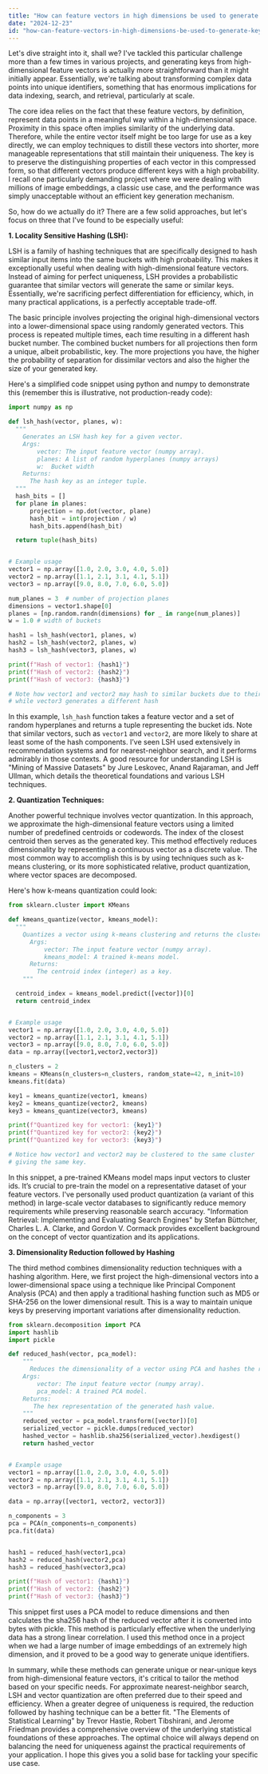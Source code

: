 ```yaml
---
title: "How can feature vectors in high dimensions be used to generate keys?"
date: "2024-12-23"
id: "how-can-feature-vectors-in-high-dimensions-be-used-to-generate-keys"
---
```


Let's dive straight into it, shall we? I've tackled this particular challenge more than a few times in various projects, and generating keys from high-dimensional feature vectors is actually more straightforward than it might initially appear. Essentially, we're talking about transforming complex data points into unique identifiers, something that has enormous implications for data indexing, search, and retrieval, particularly at scale.

The core idea relies on the fact that these feature vectors, by definition, represent data points in a meaningful way within a high-dimensional space. Proximity in this space often implies similarity of the underlying data. Therefore, while the entire vector itself might be too large for use as a key directly, we can employ techniques to distill these vectors into shorter, more manageable representations that still maintain their uniqueness. The key is to preserve the distinguishing properties of each vector in this compressed form, so that different vectors produce different keys with a high probability. I recall one particularly demanding project where we were dealing with millions of image embeddings, a classic use case, and the performance was simply unacceptable without an efficient key generation mechanism.

So, how do we actually do it? There are a few solid approaches, but let's focus on three that I've found to be especially useful:

**1. Locality Sensitive Hashing (LSH):**

LSH is a family of hashing techniques that are specifically designed to hash similar input items into the same buckets with high probability. This makes it exceptionally useful when dealing with high-dimensional feature vectors. Instead of aiming for perfect uniqueness, LSH provides a probabilistic guarantee that similar vectors will generate the same or similar keys. Essentially, we're sacrificing perfect differentiation for efficiency, which, in many practical applications, is a perfectly acceptable trade-off.

The basic principle involves projecting the original high-dimensional vectors into a lower-dimensional space using randomly generated vectors. This process is repeated multiple times, each time resulting in a different hash bucket number. The combined bucket numbers for all projections then form a unique, albeit probabilistic, key. The more projections you have, the higher the probability of separation for dissimilar vectors and also the higher the size of your generated key.

Here's a simplified code snippet using python and numpy to demonstrate this (remember this is illustrative, not production-ready code):

```python
import numpy as np

def lsh_hash(vector, planes, w):
  """
    Generates an LSH hash key for a given vector.
    Args:
        vector: The input feature vector (numpy array).
        planes: A list of random hyperplanes (numpy arrays)
        w:  Bucket width
    Returns:
      The hash key as an integer tuple.
  """
  hash_bits = []
  for plane in planes:
      projection = np.dot(vector, plane)
      hash_bit = int(projection / w)
      hash_bits.append(hash_bit)

  return tuple(hash_bits)


# Example usage
vector1 = np.array([1.0, 2.0, 3.0, 4.0, 5.0])
vector2 = np.array([1.1, 2.1, 3.1, 4.1, 5.1])
vector3 = np.array([9.0, 8.0, 7.0, 6.0, 5.0])

num_planes = 3  # number of projection planes
dimensions = vector1.shape[0]
planes = [np.random.randn(dimensions) for _ in range(num_planes)]
w = 1.0 # width of buckets

hash1 = lsh_hash(vector1, planes, w)
hash2 = lsh_hash(vector2, planes, w)
hash3 = lsh_hash(vector3, planes, w)

print(f"Hash of vector1: {hash1}")
print(f"Hash of vector2: {hash2}")
print(f"Hash of vector3: {hash3}")

# Note how vector1 and vector2 may hash to similar buckets due to their similarity
# while vector3 generates a different hash
```

In this example, `lsh_hash` function takes a feature vector and a set of random hyperplanes and returns a tuple representing the bucket ids. Note that similar vectors, such as `vector1` and `vector2`, are more likely to share at least some of the hash components. I’ve seen LSH used extensively in recommendation systems and for nearest-neighbor search, and it performs admirably in those contexts. A good resource for understanding LSH is "Mining of Massive Datasets" by Jure Leskovec, Anand Rajaraman, and Jeff Ullman, which details the theoretical foundations and various LSH techniques.

**2. Quantization Techniques:**

Another powerful technique involves vector quantization. In this approach, we approximate the high-dimensional feature vectors using a limited number of predefined centroids or codewords. The index of the closest centroid then serves as the generated key. This method effectively reduces dimensionality by representing a continuous vector as a discrete value. The most common way to accomplish this is by using techniques such as k-means clustering, or its more sophisticated relative, product quantization, where vector spaces are decomposed.

Here's how k-means quantization could look:

```python
from sklearn.cluster import KMeans

def kmeans_quantize(vector, kmeans_model):
  """
    Quantizes a vector using k-means clustering and returns the cluster index.
      Args:
          vector: The input feature vector (numpy array).
          kmeans_model: A trained k-means model.
      Returns:
        The centroid index (integer) as a key.
    """

  centroid_index = kmeans_model.predict([vector])[0]
  return centroid_index


# Example usage
vector1 = np.array([1.0, 2.0, 3.0, 4.0, 5.0])
vector2 = np.array([1.1, 2.1, 3.1, 4.1, 5.1])
vector3 = np.array([9.0, 8.0, 7.0, 6.0, 5.0])
data = np.array([vector1,vector2,vector3])

n_clusters = 2
kmeans = KMeans(n_clusters=n_clusters, random_state=42, n_init=10)
kmeans.fit(data)

key1 = kmeans_quantize(vector1, kmeans)
key2 = kmeans_quantize(vector2, kmeans)
key3 = kmeans_quantize(vector3, kmeans)

print(f"Quantized key for vector1: {key1}")
print(f"Quantized key for vector2: {key2}")
print(f"Quantized key for vector3: {key3}")

# Notice how vector1 and vector2 may be clustered to the same cluster
# giving the same key.
```
In this snippet, a pre-trained KMeans model maps input vectors to cluster ids. It’s crucial to pre-train the model on a representative dataset of your feature vectors. I've personally used product quantization (a variant of this method) in large-scale vector databases to significantly reduce memory requirements while preserving reasonable search accuracy. "Information Retrieval: Implementing and Evaluating Search Engines" by Stefan Büttcher, Charles L. A. Clarke, and Gordon V. Cormack provides excellent background on the concept of vector quantization and its applications.

**3. Dimensionality Reduction followed by Hashing**

The third method combines dimensionality reduction techniques with a hashing algorithm. Here, we first project the high-dimensional vectors into a lower-dimensional space using a technique like Principal Component Analysis (PCA) and then apply a traditional hashing function such as MD5 or SHA-256 on the lower dimensional result. This is a way to maintain unique keys by preserving important variations after dimensionality reduction.

```python
from sklearn.decomposition import PCA
import hashlib
import pickle

def reduced_hash(vector, pca_model):
    """
      Reduces the dimensionality of a vector using PCA and hashes the result.
    Args:
        vector: The input feature vector (numpy array).
        pca_model: A trained PCA model.
    Returns:
       The hex representation of the generated hash value.
    """
    reduced_vector = pca_model.transform([vector])[0]
    serialized_vector = pickle.dumps(reduced_vector)
    hashed_vector = hashlib.sha256(serialized_vector).hexdigest()
    return hashed_vector


# Example usage
vector1 = np.array([1.0, 2.0, 3.0, 4.0, 5.0])
vector2 = np.array([1.1, 2.1, 3.1, 4.1, 5.1])
vector3 = np.array([9.0, 8.0, 7.0, 6.0, 5.0])

data = np.array([vector1, vector2, vector3])

n_components = 3
pca = PCA(n_components=n_components)
pca.fit(data)


hash1 = reduced_hash(vector1,pca)
hash2 = reduced_hash(vector2,pca)
hash3 = reduced_hash(vector3,pca)

print(f"Hash of vector1: {hash1}")
print(f"Hash of vector2: {hash2}")
print(f"Hash of vector3: {hash3}")
```
This snippet first uses a PCA model to reduce dimensions and then calculates the sha256 hash of the reduced vector after it is converted into bytes with pickle. This method is particularly effective when the underlying data has a strong linear correlation. I used this method once in a project when we had a large number of image embeddings of an extremely high dimension, and it proved to be a good way to generate unique identifiers.

In summary, while these methods can generate unique or near-unique keys from high-dimensional feature vectors, it's critical to tailor the method based on your specific needs. For approximate nearest-neighbor search, LSH and vector quantization are often preferred due to their speed and efficiency. When a greater degree of uniqueness is required, the reduction followed by hashing technique can be a better fit. "The Elements of Statistical Learning" by Trevor Hastie, Robert Tibshirani, and Jerome Friedman provides a comprehensive overview of the underlying statistical foundations of these approaches. The optimal choice will always depend on balancing the need for uniqueness against the practical requirements of your application. I hope this gives you a solid base for tackling your specific use case.
